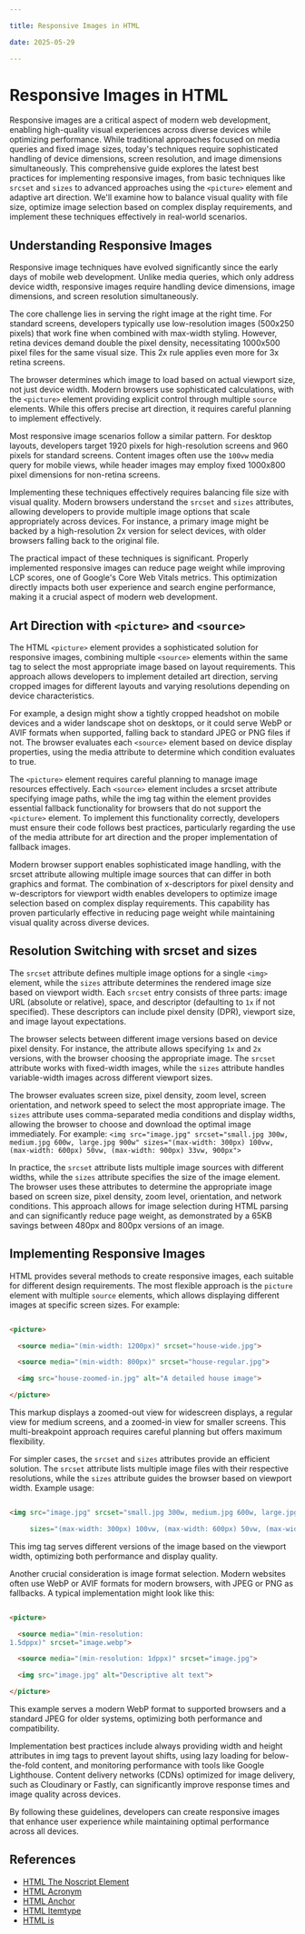 ```yaml
---

title: Responsive Images in HTML

date: 2025-05-29

---
```



# Responsive Images in HTML

Responsive images are a critical aspect of modern web development, enabling high-quality visual experiences across diverse devices while optimizing performance. While traditional approaches focused on media queries and fixed image sizes, today's techniques require sophisticated handling of device dimensions, screen resolution, and image dimensions simultaneously. This comprehensive guide explores the latest best practices for implementing responsive images, from basic techniques like `srcset` and `sizes` to advanced approaches using the `<picture>` element and adaptive art direction. We'll examine how to balance visual quality with file size, optimize image selection based on complex display requirements, and implement these techniques effectively in real-world scenarios.


## Understanding Responsive Images

Responsive image techniques have evolved significantly since the early days of mobile web development. Unlike media queries, which only address device width, responsive images require handling device dimensions, image dimensions, and screen resolution simultaneously.

The core challenge lies in serving the right image at the right time. For standard screens, developers typically use low-resolution images (500x250 pixels) that work fine when combined with max-width styling. However, retina devices demand double the pixel density, necessitating 1000x500 pixel files for the same visual size. This 2x rule applies even more for 3x retina screens.

The browser determines which image to load based on actual viewport size, not just device width. Modern browsers use sophisticated calculations, with the `<picture>` element providing explicit control through multiple `source` elements. While this offers precise art direction, it requires careful planning to implement effectively.

Most responsive image scenarios follow a similar pattern. For desktop layouts, developers target 1920 pixels for high-resolution screens and 960 pixels for standard screens. Content images often use the `100vw` media query for mobile views, while header images may employ fixed 1000x800 pixel dimensions for non-retina screens.

Implementing these techniques effectively requires balancing file size with visual quality. Modern browsers understand the `srcset` and `sizes` attributes, allowing developers to provide multiple image options that scale appropriately across devices. For instance, a primary image might be backed by a high-resolution 2x version for select devices, with older browsers falling back to the original file.

The practical impact of these techniques is significant. Properly implemented responsive images can reduce page weight while improving LCP scores, one of Google's Core Web Vitals metrics. This optimization directly impacts both user experience and search engine performance, making it a crucial aspect of modern web development.


## Art Direction with `<picture>` and `<source>`

The HTML `<picture>` element provides a sophisticated solution for responsive images, combining multiple `<source>` elements within the same tag to select the most appropriate image based on layout requirements. This approach allows developers to implement detailed art direction, serving cropped images for different layouts and varying resolutions depending on device characteristics.

For example, a design might show a tightly cropped headshot on mobile devices and a wider landscape shot on desktops, or it could serve WebP or AVIF formats when supported, falling back to standard JPEG or PNG files if not. The browser evaluates each `<source>` element based on device display properties, using the media attribute to determine which condition evaluates to true.

The `<picture>` element requires careful planning to manage image resources effectively. Each `<source>` element includes a srcset attribute specifying image paths, while the img tag within the element provides essential fallback functionality for browsers that do not support the `<picture>` element. To implement this functionality correctly, developers must ensure their code follows best practices, particularly regarding the use of the media attribute for art direction and the proper implementation of fallback images.

Modern browser support enables sophisticated image handling, with the srcset attribute allowing multiple image sources that can differ in both graphics and format. The combination of x-descriptors for pixel density and w-descriptors for viewport width enables developers to optimize image selection based on complex display requirements. This capability has proven particularly effective in reducing page weight while maintaining visual quality across diverse devices.


## Resolution Switching with srcset and sizes

The `srcset` attribute defines multiple image options for a single `<img>` element, while the `sizes` attribute determines the rendered image size based on viewport width. Each `srcset` entry consists of three parts: image URL (absolute or relative), space, and descriptor (defaulting to `1x` if not specified). These descriptors can include pixel density (DPR), viewport size, and image layout expectations.

The browser selects between different image versions based on device pixel density. For instance, the attribute allows specifying `1x` and `2x` versions, with the browser choosing the appropriate image. The `srcset` attribute works with fixed-width images, while the `sizes` attribute handles variable-width images across different viewport sizes.

The browser evaluates screen size, pixel density, zoom level, screen orientation, and network speed to select the most appropriate image. The `sizes` attribute uses comma-separated media conditions and display widths, allowing the browser to choose and download the optimal image immediately. For example: `<img src="image.jpg" srcset="small.jpg 300w, medium.jpg 600w, large.jpg 900w" sizes="(max-width: 300px) 100vw, (max-width: 600px) 50vw, (max-width: 900px) 33vw, 900px">`

In practice, the `srcset` attribute lists multiple image sources with different widths, while the `sizes` attribute specifies the size of the image element. The browser uses these attributes to determine the appropriate image based on screen size, pixel density, zoom level, orientation, and network conditions. This approach allows for image selection during HTML parsing and can significantly reduce page weight, as demonstrated by a 65KB savings between 480px and 800px versions of an image.


## Implementing Responsive Images

HTML provides several methods to create responsive images, each suitable for different design requirements. The most flexible approach is the `picture` element with multiple `source` elements, which allows displaying different images at specific screen sizes. For example:

```html

<picture>

  <source media="(min-width: 1200px)" srcset="house-wide.jpg">

  <source media="(min-width: 800px)" srcset="house-regular.jpg">

  <img src="house-zoomed-in.jpg" alt="A detailed house image">

</picture>

```

This markup displays a zoomed-out view for widescreen displays, a regular view for medium screens, and a zoomed-in view for smaller screens. This multi-breakpoint approach requires careful planning but offers maximum flexibility.

For simpler cases, the `srcset` and `sizes` attributes provide an efficient solution. The `srcset` attribute lists multiple image files with their respective resolutions, while the `sizes` attribute guides the browser based on viewport width. Example usage:

```html

<img src="image.jpg" srcset="small.jpg 300w, medium.jpg 600w, large.jpg 900w"

     sizes="(max-width: 300px) 100vw, (max-width: 600px) 50vw, (max-width: 900px) 33vw, 900px">

```

This img tag serves different versions of the image based on the viewport width, optimizing both performance and display quality.

Another crucial consideration is image format selection. Modern websites often use WebP or AVIF formats for modern browsers, with JPEG or PNG as fallbacks. A typical implementation might look like this:

```html

<picture>

  <source media="(min-resolution: 
1.5dppx)" srcset="image.webp">

  <source media="(min-resolution: 1dppx)" srcset="image.jpg">

  <img src="image.jpg" alt="Descriptive alt text">

</picture>

```

This example serves a modern WebP format to supported browsers and a standard JPEG for older systems, optimizing both performance and compatibility.

Implementation best practices include always providing width and height attributes in img tags to prevent layout shifts, using lazy loading for below-the-fold content, and monitoring performance with tools like Google Lighthouse. Content delivery networks (CDNs) optimized for image delivery, such as Cloudinary or Fastly, can significantly improve response times and image quality across devices.

By following these guidelines, developers can create responsive images that enhance user experience while maintaining optimal performance across all devices.

## References

- [HTML The Noscript Element](https://github.com/serpuniversity/learn/blob/main/html/HTML%20The%20Noscript%20Element.md)
- [HTML Acronym](https://github.com/serpuniversity/learn/blob/main/html/HTML%20Acronym.md)
- [HTML Anchor](https://github.com/serpuniversity/learn/blob/main/html/HTML%20Anchor.md)
- [HTML Itemtype](https://github.com/serpuniversity/learn/blob/main/html/HTML%20Itemtype.md)
- [HTML is](https://github.com/serpuniversity/learn/blob/main/html/HTML%20is.md)